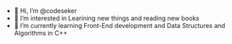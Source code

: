 - 👋 Hi, I’m @codeseker
- 👀 I’m interested in Learining new things and reading new books
- 🌱 I’m currently learning Front-End development and Data Structures and Algorithms in C++

<!---
codeseker/codeseker is a ✨ special ✨ repository because its `README.md` (this file) appears on your GitHub profile.
You can click the Preview link to take a look at your changes.
--->
